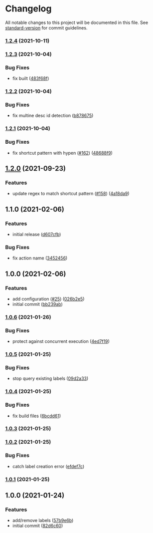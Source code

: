 # Changelog

All notable changes to this project will be documented in this file. See [standard-version](https://github.com/conventional-changelog/standard-version) for commit guidelines.

### [1.2.4](https://github.com/amblerhq/gh-actions-clubhouse-labeler/compare/v1.2.3...v1.2.4) (2021-10-11)

### [1.2.3](https://github.com/amblerhq/gh-actions-clubhouse-labeler/compare/v1.2.2...v1.2.3) (2021-10-04)


### Bug Fixes

* fix built ([483f68f](https://github.com/amblerhq/gh-actions-clubhouse-labeler/commit/483f68f9ccf79e5e3d8794a24cc5332e01052c98))

### [1.2.2](https://github.com/amblerhq/gh-actions-clubhouse-labeler/compare/v1.2.1...v1.2.2) (2021-10-04)


### Bug Fixes

* fix multine desc id detection ([b878675](https://github.com/amblerhq/gh-actions-clubhouse-labeler/commit/b878675b916bf9a776c2f261ad7511c6c482e80d))

### [1.2.1](https://github.com/amblerhq/gh-actions-clubhouse-labeler/compare/v1.2.0...v1.2.1) (2021-10-04)


### Bug Fixes

* fix shortcut pattern with hypen ([#162](https://github.com/amblerhq/gh-actions-clubhouse-labeler/issues/162)) ([48688f9](https://github.com/amblerhq/gh-actions-clubhouse-labeler/commit/48688f9454b800b94e50860a8b8627c50662331c))

## [1.2.0](https://github.com/amblerhq/gh-actions-clubhouse-labeler/compare/v1.1.0...v1.2.0) (2021-09-23)


### Features

* update regex to match shortcut pattern ([#158](https://github.com/amblerhq/gh-actions-clubhouse-labeler/issues/158)) ([4a18da9](https://github.com/amblerhq/gh-actions-clubhouse-labeler/commit/4a18da94ba9851282a12b89aa880155c8a384540))

## 1.1.0 (2021-02-06)


### Features

* initial release ([d607cfb](https://github.com/amblerhq/gh-actions-clubhouse-labeler/commit/d607cfb4102337c23abacaf14b3b7c358cbd32cd))


### Bug Fixes

* fix action name ([3452456](https://github.com/amblerhq/gh-actions-clubhouse-labeler/commit/345245662df2be016249df9833dcfe73773e150b))

## 1.0.0 (2021-02-06)


### Features

* add configuration ([#25](https://github.com/amblerhq/gh-actions-clubhouse-labeler/issues/25)) ([026b2e5](https://github.com/amblerhq/gh-actions-clubhouse-labeler/commit/026b2e544646451321efaafc9d3f218a4354d7b1))
* initial commit ([bb239ab](https://github.com/amblerhq/gh-actions-clubhouse-labeler/commit/bb239ab390418f81cf4e24d9c2c2dbe9e8de93a4))

### [1.0.6](https://github.com/amblerhq/gh-actions-pr-reviewstatus-labeler/compare/v1.0.5...v1.0.6) (2021-01-26)


### Bug Fixes

* protect against concurrent execution ([4ed7f19](https://github.com/amblerhq/gh-actions-pr-reviewstatus-labeler/commit/4ed7f19fe70286adf0fe44c1a4412e53eff2ea8e))

### [1.0.5](https://github.com/amblerhq/gh-actions-pr-reviewstatus-labeler/compare/v1.0.4...v1.0.5) (2021-01-25)


### Bug Fixes

* stop query existing labels ([09d2a33](https://github.com/amblerhq/gh-actions-pr-reviewstatus-labeler/commit/09d2a33d11f8348dc963399fbe68a8be1842d725))

### [1.0.4](https://github.com/amblerhq/gh-actions-pr-reviewstatus-labeler/compare/v1.0.3...v1.0.4) (2021-01-25)


### Bug Fixes

* fix build files ([6bcdd61](https://github.com/amblerhq/gh-actions-pr-reviewstatus-labeler/commit/6bcdd61101e092136baf90b11909f5d90bd82c0c))

### [1.0.3](https://github.com/amblerhq/gh-actions-pr-reviewstatus-labeler/compare/v1.0.2...v1.0.3) (2021-01-25)

### [1.0.2](https://github.com/amblerhq/gh-actions-pr-reviewstatus-labeler/compare/v1.0.1...v1.0.2) (2021-01-25)


### Bug Fixes

* catch label creation error ([efdef7c](https://github.com/amblerhq/gh-actions-pr-reviewstatus-labeler/commit/efdef7c52d02feca65520af6a0fdce62c40304e3))

### [1.0.1](https://github.com/amblerhq/gh-actions-pr-reviewstatus-labeler/compare/v1.0.0...v1.0.1) (2021-01-25)

## 1.0.0 (2021-01-24)


### Features

* add/remove labels ([57b9e6b](https://github.com/amblerhq/gh-actions-pr-reviewstatus-labeler/commit/57b9e6bcce5a715adcf3fb3b42b4874585f38143))
* initial commit ([82d6c60](https://github.com/amblerhq/gh-actions-pr-reviewstatus-labeler/commit/82d6c600a1dd5d36e3efe58f3a39d1947c976597))
